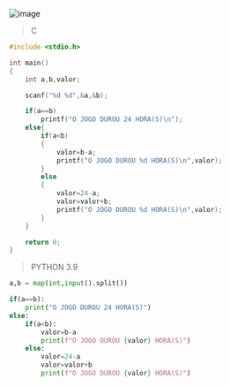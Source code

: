 ![image](https://github.com/lufffe/Beecrowd/assets/90646635/5875f85f-b890-4f5e-aa6f-216bb94c147a)

>C
```C
#include <stdio.h>

int main()
{
	int a,b,valor;

	scanf("%d %d",&a,&b);

	if(a==b)
		printf("O JOGO DUROU 24 HORA(S)\n");
	else{
		if(a<b)
		{
			valor=b-a;
			printf("O JOGO DUROU %d HORA(S)\n",valor);
		}
		else
		{
			valor=24-a;
			valor=valor+b;
			printf("O JOGO DUROU %d HORA(S)\n",valor);
		}
	}

	return 0;
}
```

>PYTHON 3.9
```Python 3.9
a,b = map(int,input().split())

if(a==b):
	print("O JOGO DUROU 24 HORA(S)")
else:
	if(a<b):
		valor=b-a
		print(f"O JOGO DUROU {valor} HORA(S)")
	else:
		valor=24-a
		valor=valor+b
		print(f"O JOGO DUROU {valor} HORA(S)")
```
